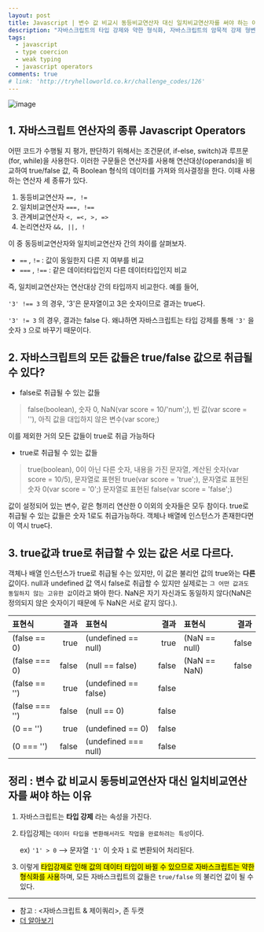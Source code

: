 ```yaml
---
layout: post
title: Javascript | 변수 값 비교시 동등비교연산자 대신 일치비교연산자를 써야 하는 이유
description: "자바스크립트의 타입 강제와 약한 형식화, 자바스크립트의 암묵적 강제 형변환 Javascript type coercion and weak typing"
tags:
  - javascript
  - type coercion
  - weak typing
  - javascript operators
comments: true
# link: 'http://tryhelloworld.co.kr/challenge_codes/126'
---
```


![image](../../assets/images/images.png)

## 1. 자바스크립트 연산자의 종류 Javascript Operators

어떤 코드가 수행될 지 평가, 판단하기 위해서는 조건문(if, if-else, switch)과 루프문(for, while)을 사용한다. 이러한 구문들은 연산자를 사용해 연산대상(operands)을 비교하여 true/false 값, 즉 Boolean 형식의 데이터를 가져와 의사결정을 한다. 이때 사용하는 연산자 세 종류가 있다.

1. 동등비교연산자 `==, !=` 
2. 일치비교연산자 `===, !==` 
3. 관계비교연산자 `<, =<, >, =>` 
4. 논리연산자 `&&, ||, !`

이 중 동등비교연산자와 일치비교연산자 간의 차이를 살펴보자.

-  `==` , `!=` : 값이 동일한지 다른 지 여부를 비교
-  `===` , `!==` : 같은 데이터타입인지 다른 데이터타입인지 비교

즉, 일치비교연산자는 연산대상 간의 타입까지 비교한다.
예를 들어,

 `'3' !== 3` 의 경우, '3'은 문자열이고 3은 숫자이므로 결과는 true다.

 `'3' != 3` 의 경우, 결과는 false 다. 왜냐하면 자바스크립트는 타입 강제를 통해 `'3'` 을 숫자 `3` 으로 바꾸기 때문이다.

## 2. 자바스크립트의 모든 값들은 true/false 값으로 취급될 수 있다?

* false로 취급될 수 있는 값들

> false(boolean), 숫자 0, NaN(var score = 10/'num';), 빈 값(var score = ''), 아직 값을 대입하지 않은 변수(var score;)

이를 제외한 거의 모든 값들이 true로 취급 가능하다

* true로 취급될 수 있는 값들

> true(boolean), 0이 아닌 다른 숫자, 내용을 가진 문자열, 계산된 숫자(var score = 10/5), 문자열로 표현된 true(var score = 'true';), 문자열로 표현된 숫자 0(var score = '0';) 문자열로 표현된 false(var score = 'false';)

값이 설정되어 있는 변수, 같은 형끼리 연산한 0 이외의 숫자들은 모두 참이다. true로 취급될 수 있는 값들은 숫자 1로도 취급가능하다. 객체나 배열에 인스턴스가 존재한다면 이 역시 true다.

## 3.  true값과 true로 취급할 수 있는 값은 서로 다르다.

객체나 배열 인스턴스가 true로 취급될 수는 있지만, 이 값은 불리언 값의 true와는 **다른** 값이다.
null과 undefined 값 역시 false로 취급할 수 있지만 실제로는 `그 어떤 값과도 동일하지 않는 고유한 값`이라고 봐야 한다. NaN은 자기 자신과도 동일하지 않다(NaN은 정의되지 않은 숫자이기 때문에 두 NaN은 서로 같지 않다.).

|표현식|결과|표현식|결과|표현식|결과|
|:--|--:|:--|--:|:--|--:|
|(false == 0)|true|(undefined == null)|true|(NaN == null)|false|
|(false === 0)|false|(null == false)|false|(NaN == NaN)|false|
|(false == '')|true|(undefined == false)|false|
|(false === '')|false|(null == 0)|false|
|(0 == '')|true|(undefined == 0)|false|
|(0 === '')|false|(undefined === null)|false|

## 정리 : 변수 값 비교시 동등비교연산자 대신 일치비교연산자를 써야 하는 이유

1. 자바스크립트는 **타입 강제** 라는 속성을 가진다.
2. 타입강제는 `데이터 타입을 변환해서라도 작업을 완료하려는 특성`이다.

	ex) `'1' > 0` —> 문자열 `'1'` 이 숫자 `1` 로 변환되어 처리된다.

3. 이렇게 <mark>타입강제로 인해 값의 데이터 타입이 바뀔 수 있으므로 자바스크립트는 약한 형식화를 사용</mark>하며, 모든 자바스크립트의 값들은 `true/false` 의 불리언 값이 될 수 있다.

---

- 참고 : <자바스크립트 & 제이쿼리>, 존 두캣
- [더 알아보기](https://www.slideshare.net/senxation/ss-16791882)